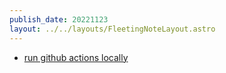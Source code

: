 ```yaml
---
publish_date: 20221123    
layout: ../../layouts/FleetingNoteLayout.astro
---
```

- [run github actions locally](https://news.ycombinator.com/from?site=github.com/nektos)